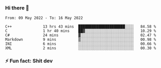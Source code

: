 ### Hi there 👋
<!--START_SECTION:waka-->

```text
From: 09 May 2022 - To: 16 May 2022

C++              13 hrs 43 mins  █████████████████████░░░░   84.58 %
C                1 hr 40 mins    ██▓░░░░░░░░░░░░░░░░░░░░░░   10.29 %
C#               24 mins         ▓░░░░░░░░░░░░░░░░░░░░░░░░   02.47 %
Markdown         9 mins          ▒░░░░░░░░░░░░░░░░░░░░░░░░   00.98 %
INI              6 mins          ░░░░░░░░░░░░░░░░░░░░░░░░░   00.66 %
XML              2 mins          ░░░░░░░░░░░░░░░░░░░░░░░░░   00.30 %
```

<!--END_SECTION:waka-->
<!--
**TG4LAaron/TG4LAaron** is a ✨ _special_ ✨ repository because its `README.md` (this file) appears on your GitHub profile.

Here are some ideas to get you started:

- 🔭 I’m currently working on ...
- 🌱 I’m currently learning ...
- 👯 I’m looking to collaborate on ...
- 🤔 I’m looking for help with ...
- 💬 Ask me about ...
- 📫 How to reach me: ...
- 😄 Pronouns: ...
- ⚡ Fun fact: ...
-->
### ⚡ Fun fact: Shit dev
